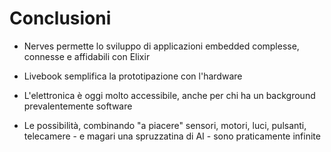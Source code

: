 # Conclusioni

* Nerves permette lo sviluppo di applicazioni embedded complesse, connesse e affidabili con Elixir

* Livebook semplifica la prototipazione con l'hardware

* L'elettronica è oggi molto accessibile, anche per chi ha un background prevalentemente software

* Le possibilità, combinando "a piacere"
    sensori, motori, luci, pulsanti, telecamere - e magari una spruzzatina di AI -
    sono praticamente infinite 


  
